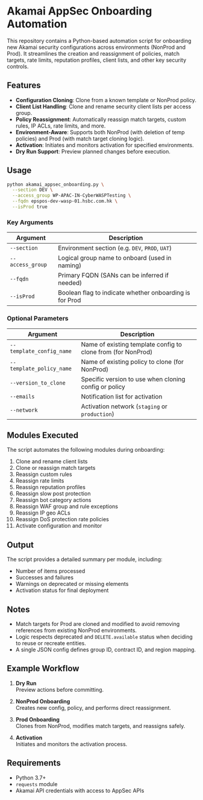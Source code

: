 # Akamai AppSec Onboarding Automation

This repository contains a Python-based automation script for onboarding new Akamai security configurations across environments (NonProd and Prod). It streamlines the creation and reassignment of policies, match targets, rate limits, reputation profiles, client lists, and other key security controls.

## Features

- **Configuration Cloning**: Clone from a known template or NonProd policy.
- **Client List Handling**: Clone and rename security client lists per access group.
- **Policy Reassignment**: Automatically reassign match targets, custom rules, IP ACLs, rate limits, and more.
- **Environment-Aware**: Supports both NonProd (with deletion of temp policies) and Prod (with match target cloning logic).
- **Activation**: Initiates and monitors activation for specified environments.
- **Dry Run Support**: Preview planned changes before execution.

## Usage

```bash
python akamai_appsec_onboarding.py \
  --section DEV \
  --access_group WP-APAC-IN-CyberWASPTesting \
  --fqdn epspos-dev-wasp-01.hsbc.com.hk \
  --isProd true
```

### Key Arguments

| Argument         | Description                                               |
|------------------|-----------------------------------------------------------|
| `--section`       | Environment section (e.g. `DEV`, `PROD`, `UAT`)          |
| `--access_group`  | Logical group name to onboard (used in naming)           |
| `--fqdn`          | Primary FQDN (SANs can be inferred if needed)            |
| `--isProd`        | Boolean flag to indicate whether onboarding is for Prod  |

### Optional Parameters

| Argument         | Description                                      |
|------------------|--------------------------------------------------|
| `--template_config_name` | Name of existing template config to clone from (for NonProd) |
| `--template_policy_name` | Name of existing policy to clone (for NonProd)              |
| `--version_to_clone`     | Specific version to use when cloning config or policy       |
| `--emails`               | Notification list for activation                            |
| `--network`              | Activation network (`staging` or `production`)              |

## Modules Executed

The script automates the following modules during onboarding:

1. Clone and rename client lists
2. Clone or reassign match targets
3. Reassign custom rules
4. Reassign rate limits
5. Reassign reputation profiles
6. Reassign slow post protection
7. Reassign bot category actions
8. Reassign WAF group and rule exceptions
9. Reassign IP geo ACLs
10. Reassign DoS protection rate policies
11. Activate configuration and monitor

## Output

The script provides a detailed summary per module, including:

- Number of items processed
- Successes and failures
- Warnings on deprecated or missing elements
- Activation status for final deployment

## Notes

- Match targets for Prod are cloned and modified to avoid removing references from existing NonProd environments.
- Logic respects deprecated and `DELETE.available` status when deciding to reuse or recreate entities.
- A single JSON config defines group ID, contract ID, and region mapping.

## Example Workflow

1. **Dry Run**  
   Preview actions before committing.

2. **NonProd Onboarding**  
   Creates new config, policy, and performs direct reassignment.

3. **Prod Onboarding**  
   Clones from NonProd, modifies match targets, and reassigns safely.

4. **Activation**  
   Initiates and monitors the activation process.

## Requirements

- Python 3.7+
- `requests` module
- Akamai API credentials with access to AppSec APIs

